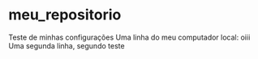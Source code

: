 # meu_repositorio
Teste de minhas configurações
Uma linha do meu computador local: oiii
Uma segunda linha, segundo teste
